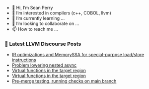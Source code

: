 - 👋 Hi, I’m Sean Perry
- 👀 I’m interested in compilers (c++, COBOL, llvm)
- 🌱 I’m currently learning ...
- 💞️ I’m looking to collaborate on ...
- 📫 How to reach me ...

<!---
s66perry/s66perry is a ✨ special ✨ repository because its `README.md` (this file) appears on your GitHub profile.
You can click the Preview link to take a look at your changes.
--->
### 📕 Latest LLVM Discourse Posts

<!-- DISCOURSE-LLVM:START -->
- [IR optimizations and MemorySSA for special-purpose load/store instructions](https://discourse.llvm.org/t/ir-optimizations-and-memoryssa-for-special-purpose-load-store-instructions/59768/1)
- [Problem lowering nested async](https://discourse.llvm.org/t/problem-lowering-nested-async/59739/4)
- [Virtual functions in the target region](https://discourse.llvm.org/t/virtual-functions-in-the-target-region/59765/4)
- [Virtual functions in the target region](https://discourse.llvm.org/t/virtual-functions-in-the-target-region/59765/3)
- [Pre-merge testing, running checks on main branch](https://discourse.llvm.org/t/pre-merge-testing-running-checks-on-main-branch/59746/3)
<!-- DISCOURSE-LLVM:END -->
